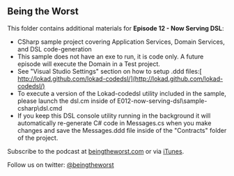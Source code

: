 ## Being the Worst

This folder contains additional materials for **Episode 12 - Now Serving DSL**:

* CSharp sample project covering Application Services, Domain Services, and DSL code-generation
* This sample does not have an exe to run, it is code only.  A future episode will execute the Domain in a Test project.
* See "Visual Studio Settings" section on how to setup .ddd files:[ http://lokad.github.com/lokad-codedsl/](http://lokad.github.com/lokad-codedsl/)
* To execute a version of the Lokad-codedsl utility included in the sample, please launch the dsl.cm inside of E012-now-serving-dsl\sample-csharp\dsl.cmd
* If you keep this DSL console utility running in the background it will automatically re-generate C# code in Messages.cs when you make changes and save the Messages.ddd file inside of the "Contracts" folder of the project.

Subscribe to the podcast at [beingtheworst.com](http://beingtheworst.com)
or via [iTunes](http://itunes.apple.com/us/podcast/being-the-worst/id554597082).

Follow us on twitter: [@beingtheworst](https://twitter.com/beingtheworst)